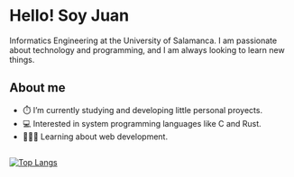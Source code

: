 # Hello! Soy Juan
Informatics Engineering at the University of Salamanca. I am passionate about technology and programming, and I am always looking to learn new things.

## About me
- ⏱️ I’m currently studying and developing little personal proyects.
- 💻 Interested in system programming languages like C and Rust.
- 👨🏻‍💻 Learning about web development.

##

[![Top Langs](https://github-readme-stats.vercel.app/api/top-langs/?username=juancabe&langs_count=6&size_weight=0.9&count_weight=0.1&theme=dark&layout=compact)](https://github.com/anuraghazra/github-readme-stats)